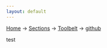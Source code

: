 ```yaml
---
layout: default
---
```

[Home](/wikify/) &#8594; [Sections](/wikify/example) &#8594; [Toolbelt](/wikify/example/Toolbelt) &#8594; [github](/wikify/example/Toolbelt/github)

test
